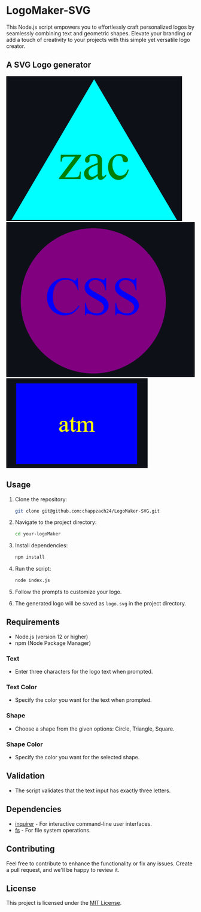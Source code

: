 # LogoMaker-SVG

This Node.js script empowers you to effortlessly craft personalized logos by seamlessly combining text and geometric shapes. Elevate your branding or add a touch of creativity to your projects with this simple yet versatile logo creator.

## A SVG Logo generator
![alt text](https://github.com/chappzach24/LogoMaker-SVG/blob/main/lib/Photos/Screenshot%202024-01-29%20182021.png)
![alt text](https://github.com/chappzach24/LogoMaker-SVG/blob/main/lib/Photos/Screenshot%202024-01-29%20182145.png)
![alt text](https://github.com/chappzach24/LogoMaker-SVG/blob/main/lib/Photos/Screenshot%202024-01-29%20182319.png)

## Usage

1. Clone the repository:

    ```bash
    git clone git@github.com:chappzach24/LogoMaker-SVG.git
    ```

2. Navigate to the project directory:

    ```bash
    cd your-logoMaker
    ```

3. Install dependencies:

    ```bash
    npm install
    ```

4. Run the script:

    ```bash
    node index.js
    ```

5. Follow the prompts to customize your logo.

6. The generated logo will be saved as `logo.svg` in the project directory.

## Requirements

- Node.js (version 12 or higher)
- npm (Node Package Manager)

### Text

- Enter three characters for the logo text when prompted.

### Text Color

- Specify the color you want for the text when prompted.

### Shape

- Choose a shape from the given options: Circle, Triangle, Square.

### Shape Color

- Specify the color you want for the selected shape.

## Validation

- The script validates that the text input has exactly three letters.

## Dependencies

- [inquirer](https://www.npmjs.com/package/inquirer) - For interactive command-line user interfaces.
- [fs](https://nodejs.org/api/fs.html) - For file system operations.

## Contributing

Feel free to contribute to enhance the functionality or fix any issues. Create a pull request, and we'll be happy to review it.

## License

This project is licensed under the [MIT License](LICENSE).
